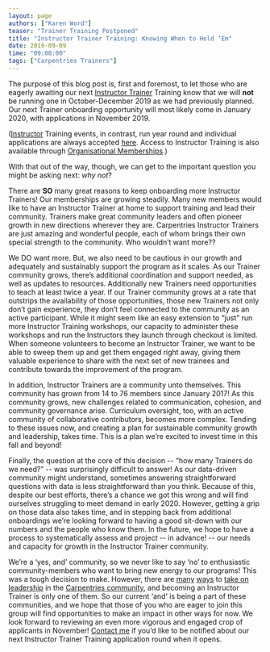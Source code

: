 ```yaml
---
layout: page
authors: ["Karen Word"]
teaser: "Trainer Training Postponed"
title: "Instructor Trainer Training: Knowing When to Hold ‘Em"
date: 2019-09-09
time: "09:00:00"
tags: ["Carpentries Trainers"]
---
```


The purpose of this blog post is, first and foremost, to let those who are eagerly awaiting our next [Instructor Trainer](https://carpentries.org/trainers/) Training know that we will **not** be running one in October-December 2019 as we had previously planned. Our next Trainer onboarding opportunity will most likely come in January 2020, with applications in November 2019.

([Instructor](https://carpentries.org/instructors/) Training events, in contrast, run year round and individual applications are always accepted [here](https://amy.carpentries.org/forms/request_training/). Access to Instructor Training is also available through [Organisational Memberships](http://static.carpentries.org/membership/).)

With that out of the way, though, we can get to the important question you might be asking next: *why not*? 

There are **SO** many great reasons to keep onboarding more Instructor Trainers! Our memberships are growing steadily. Many new members would like to have an Instructor Trainer at home to support training and lead their community. Trainers make great community leaders and often pioneer growth in new directions wherever they are. Carpentries Instructor Trainers are just amazing and wonderful people, each of whom brings their own special strength to the community. Who wouldn’t want more??

We DO want more. But, we also need to be cautious in our growth and adequately and sustainably support the program as it scales. As our Trainer community grows, there’s additional coordination and support needed, as well as updates to resources. Additionally new Trainers need opportunities to teach at least twice a year. If our Trainer community grows at a rate that outstrips the availability of those opportunities, those new Trainers not only don’t gain experience, they don’t feel connected to the community as an active participant. While it might seem like an easy extension to “just” run more Instructor Training workshops, our capacity to administer these workshops and run the Instructors they launch through checkout is limited. When someone volunteers to become an Instructor Trainer, we want to be able to sweep them up and get them engaged right away, giving them valuable experience to share with the next set of new trainees and contribute towards the improvement of the program.

In addition, Instructor Trainers are a community unto themselves. This community has grown from 14 to 76 members since January 2017! As this community grows, new challenges related to communication, cohesion, and community governance arise. Curriculum oversight, too, with an active community of collaborative contributors, becomes more complex. Tending to these issues now, and creating a plan for sustainable community growth and leadership, takes time. This is a plan we’re excited to invest time in this fall and beyond!

Finally, the question at the core of this decision -- “how many Trainers do we need?” -- was surprisingly difficult to answer! As our data-driven community might understand, sometimes answering straightforward questions with data is less straightforward than you think. Because of this, despite our best efforts, there’s a chance we got this wrong and will find ourselves struggling to meet demand in early 2020. However, getting a grip on those data also takes time, and in stepping back from additional onboardings we’re looking forward to having a good sit-down with our numbers and the people who know them. In the future, we hope to have a process to systematically assess and project -- in advance! -- our needs and capacity for growth in the Instructor Trainer community.

We’re a ‘yes, and’ community, so we never like to say ‘no’ to enthusiastic community-members who want to bring new energy to our programs! This was a tough decision to make. However, there are [many](https://carpentries.org/community/#instructor-development) [ways](https://carpentries.org/community/#maintainers) to [take on leadership](https://carpentries.org/community/#champions) in the [Carpentries community](https://carpentries.org/community/#code-of-conduct-committee), and becoming an Instructor Trainer is only one of them. So our current ‘and’ is being a part of these communities, and we hope that those of you who are eager to join this group will find opportunities to make an impact in other ways for now. We look forward to reviewing an even more vigorous and engaged crop of applicants in November! [Contact me](mailto:krword@carpentries.org) if you’d like to be notified about our next Instructor Trainer Training application round when it opens.
